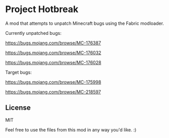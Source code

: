 # Project Hotbreak

A mod that attempts to unpatch Minecraft bugs using the Fabric modloader.
 
Currently unpatched bugs:

https://bugs.mojang.com/browse/MC-176387

https://bugs.mojang.com/browse/MC-176032

https://bugs.mojang.com/browse/MC-176028

Target bugs:

https://bugs.mojang.com/browse/MC-175998

https://bugs.mojang.com/browse/MC-218597


## License

MIT

Feel free to use the files from this mod in any way you'd like. :)
